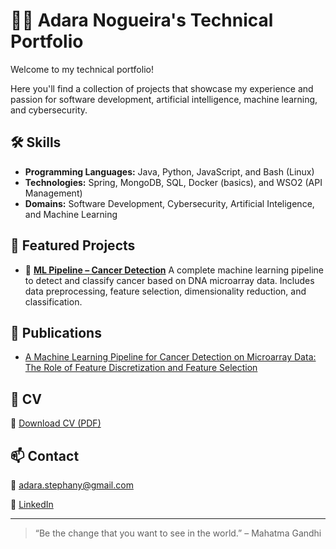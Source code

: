 # 👩‍💻 Adara Nogueira's Technical Portfolio

Welcome to my technical portfolio!

Here you'll find a collection of projects that showcase my experience and passion for software development, artificial intelligence, machine learning, and cybersecurity.

## 🛠️ Skills

- **Programming Languages:** Java, Python, JavaScript, and Bash (Linux)
- **Technologies:** Spring, MongoDB, SQL, Docker (basics), and WSO2 (API Management)
- **Domains:** Software Development, Cybersecurity, Artificial Inteligence, and Machine Learning

## 📁 Featured Projects
- 🧬 **[ML Pipeline – Cancer Detection](https://github.com/adaranogueira/cancer-diagnosis-ml)** A complete machine learning pipeline to detect and classify cancer based on DNA microarray data. Includes data preprocessing, feature selection, dimensionality reduction, and classification.

## 📒 Publications
- [A Machine Learning Pipeline for Cancer Detection on Microarray Data: The Role of Feature Discretization and Feature Selection](https://www.mdpi.com/2673-7426/3/3/40)

## 📄 CV
📄 [Download CV (PDF)](https://drive.google.com/file/d/10cTdQ3XfNEt6ioA3anMwi2SW7VM6CCgl/view?usp=sharing)

## 📫 Contact

📧 adara.stephany@gmail.com

🔗 [LinkedIn](https://www.linkedin.com/in/adara-nogueira/)

---

> “Be the change that you want to see in the world.” – Mahatma Gandhi
